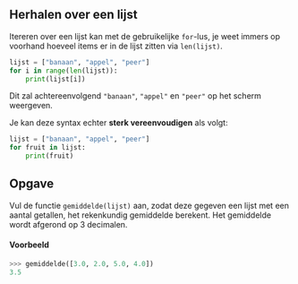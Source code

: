 ## Herhalen over een lijst

Itereren over een lijst kan met de gebruikelijke `for`-lus, je weet immers op voorhand hoeveel items er in de lijst zitten via `len(lijst)`.

```python
lijst = ["banaan", "appel", "peer"]
for i in range(len(lijst)):
    print(lijst[i])
```

Dit zal achtereenvolgend `"banaan"`, `"appel"` en `"peer"` op het scherm weergeven.

Je kan deze syntax echter **sterk vereenvoudigen** als volgt:

```python
lijst = ["banaan", "appel", "peer"]
for fruit in lijst:
    print(fruit)
```

## Opgave

Vul de functie `gemiddelde(lijst)` aan, zodat deze gegeven een lijst met een aantal getallen, het rekenkundig gemiddelde berekent. Het gemiddelde wordt afgerond op 3 decimalen.

#### Voorbeeld

```python
>>> gemiddelde([3.0, 2.0, 5.0, 4.0])
3.5
```